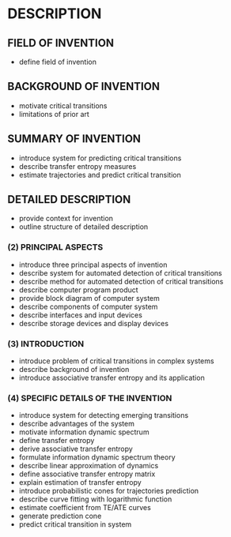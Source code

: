 # DESCRIPTION

## FIELD OF INVENTION

- define field of invention

## BACKGROUND OF INVENTION

- motivate critical transitions
- limitations of prior art

## SUMMARY OF INVENTION

- introduce system for predicting critical transitions
- describe transfer entropy measures
- estimate trajectories and predict critical transition

## DETAILED DESCRIPTION

- provide context for invention
- outline structure of detailed description

### (2) PRINCIPAL ASPECTS

- introduce three principal aspects of invention
- describe system for automated detection of critical transitions
- describe method for automated detection of critical transitions
- describe computer program product
- provide block diagram of computer system
- describe components of computer system
- describe interfaces and input devices
- describe storage devices and display devices

### (3) INTRODUCTION

- introduce problem of critical transitions in complex systems
- describe background of invention
- introduce associative transfer entropy and its application

### (4) SPECIFIC DETAILS OF THE INVENTION

- introduce system for detecting emerging transitions
- describe advantages of the system
- motivate information dynamic spectrum
- define transfer entropy
- derive associative transfer entropy
- formulate information dynamic spectrum theory
- describe linear approximation of dynamics
- define associative transfer entropy matrix
- explain estimation of transfer entropy
- introduce probabilistic cones for trajectories prediction
- describe curve fitting with logarithmic function
- estimate coefficient from TE/ATE curves
- generate prediction cone
- predict critical transition in system

